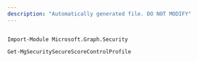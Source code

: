 ```yaml
---
description: "Automatically generated file. DO NOT MODIFY"
---
```


```powershellv2

Import-Module Microsoft.Graph.Security

Get-MgSecuritySecureScoreControlProfile

```